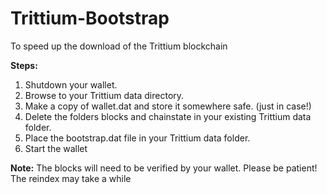 # Trittium-Bootstrap

To speed up the download of the Trittium blockchain

<b>Steps:</b>
1) Shutdown your wallet.
2) Browse to your Trittium data directory.
3) Make a copy of wallet.dat and store it somewhere safe. (just in case!)
4) Delete the folders blocks and chainstate in your existing Trittium data folder.
5) Place the bootstrap.dat file in your Trittium data folder.
6) Start the wallet

<b>Note:</b>
The blocks will need to be verified by your wallet. Please be patient! The reindex may take a while
